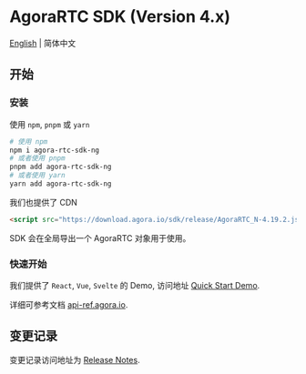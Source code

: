 # AgoraRTC SDK (Version 4.x)

[English](./README-zh_CN.md) | 简体中文

## 开始

### 安装

使用 `npm`, `pnpm` 或 `yarn`

```bash
# 使用 npm
npm i agora-rtc-sdk-ng
# 或者使用 pnpm
pnpm add agora-rtc-sdk-ng
# 或者使用 yarn
yarn add agora-rtc-sdk-ng
```

我们也提供了 CDN

```html
<script src="https://download.agora.io/sdk/release/AgoraRTC_N-4.19.2.js"></script>
```

SDK 会在全局导出一个 AgoraRTC 对象用于使用。

### 快速开始

我们提供了 `React`, `Vue`, `Svelte` 的 Demo, 访问地址 [Quick Start Demo](https://github.com/AgoraIO/agora-rtc-web/blob/main/projects).

详细可参考文档 [api-ref.agora.io](https://api-ref.agora.io/en/voice-sdk/web/4.x/index.html).

## 变更记录

变更记录访问地址为 [Release Notes](https://github.com/AgoraIO/agora-rtc-web/blob/main/CHANGELOG.md).
